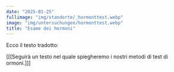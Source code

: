```yaml
---
date: "2025-01-25"
fullimage: "img/standorte/_hormonttest.webp"
image: "img/untersuchungen/hormonttest.webp"
title: "Esame dei hormoni"
---
```


Ecco il testo tradotto:

[[[Seguirà un testo nel quale spiegheremo i nostri metodi di test di ormoni.]]]